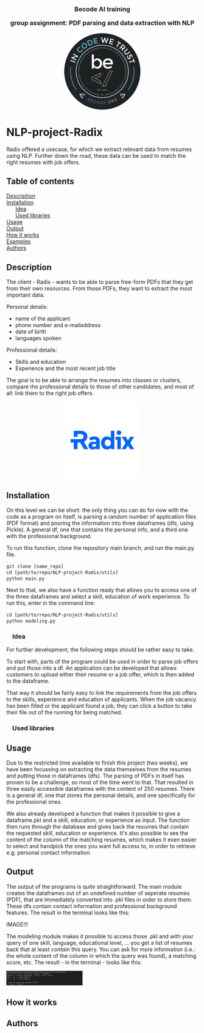 <div align = "center">

<h3>Becode AI training

group assignment: PDF parsing and data extraction with NLP</h3>


<img width = "200" src = /assets/BeCode_Logo.png>
</div>

# NLP-project-Radix
Radix offered a usecase, for which we extract relevant data from resumes using NLP.
Further down the road, these data can be used to match the right resumes with job offers.

## Table of contents
[Description](#Description)  
[Installation](#Installation)  
&nbsp;&nbsp;&nbsp;&nbsp;&nbsp;&nbsp;[Idea](#Idea)  
&nbsp;&nbsp;&nbsp;&nbsp;&nbsp;&nbsp;[Used libraries](#Used-libraries)  
[Usage](#Usage)  
[Output](#Output)  
[How it works](#How-it-works)  
[Examples](#Examples)  
[Authors](#Authors)


## Description
The client - Radix - wants to be able to parse free-form PDFs that they get from their own resources.
From those PDFs, they want to extract the most important data.  

Personal details:  
- name of the applicant
- phone number and e-mailaddress
- date of birth
- languages spoken
  
Professional details:  
- Skills and education
- Experience and the most recent job title  

The goal is to be able to arrange the resumes into classes or clusters, compare the professional details
to those of other candidates, and most of all: link them to the right job offers.

<div align = "center">
<img width = "200" src = /assets/logo_radix.png>
</div>

## Installation
On this level we can be short: the only thing you can do for now with the code as a program
on itself, is parsing a random number of application files (PDF format) and pooring the information
into three dataframes (dfs, using Pickle). A general df, one that contains the personal info,
and a third one with the professional background.

To run this function, clone the repository main branch, and run the main.py file.
```
git clone [name_repo]
cd [path/to/repo/NLP-project-Radix/utils]
python main.py
```

Next to that, we also have a function ready that allows you to access one of the three 
dataframes and select a skill, education of work experience. To run this, enter in the command line:
```
cd [path/to/repo/NLP-project-Radix/utils]
python modeling.py
```

### &nbsp;&nbsp;&nbsp;&nbsp;Idea
For further development, the following steps should be rather easy to take. 

To start with, parts of the program could be used in order to parse job offers and put those into a df.
An application can be developed that allows customers to upload either their resume or a job offer,
which is then added to the dataframe. 

That way it should be fairly easy to link the requirements from the job offers to the skills, experience
and education of applicants. When the job vacancy has been filled or the applicant found a job, they can
click a button to take their file out of the running for being matched.

### &nbsp;&nbsp;&nbsp;&nbsp;Used libraries


## Usage
Due to the restricted time available to finish this project (two weeks), we have been focussing
on extracting the data themselves from the resumes and putting those in dataframes (dfs).
The parsing of PDFs in itself has proven to be a challenge, so most of the time went to that.
That resulted in three easily accessible dataframes with the content of 250 resumes. There is
a general df, one that stores the personal details, and one specifically for the professional ones.

We also already developed a function that makes it possible to give a dataframe.pkl and a skill,
education, or experience as input. The function then runs through the database and gives back 
the resumes that contain the requested skill, education or experience. It's also possible to see
the content of the column of the matching resumes, which makes it even easier to select and handpick
the ones you want full access to, in order to retrieve e.g. personal contact information.

## Output
The output of the programs is quite straightforward. The main module creates the dataframes out of
an undefined number of seperate resumes (PDF), that are immediately converted into .pkl files
in order to store them. These dfs contain contact information and professional background features.
The result in the terminal looks like this:

IMAGE!!!

The modeling module makes it possible to access those .pkl and with your query of one skill,
language, educational level, ... you get a list of resumes back that at least *contain* this query.
You can ask for more information (i.e.: the whole content of the column in which the query was found),
a matching score, etc. The result - in the terminal - looks like this:

<img width = "200" src = /assets/Image_modeling.png>

## How it works


## Authors